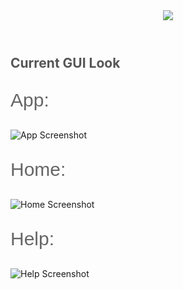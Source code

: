 <header>
  <img src="https://media.discordapp.net/attachments/735810937348423730/1116740681667461221/logo.png?width=810&height=405">
</header>
  <h2 style="color: #555;">Current GUI Look</h2>

  <p style="font-family: Helevetica, sans-serif; font-size: 30px; color: #666;">App:</p>
  <img src="https://cdn.discordapp.com/attachments/735810937348423730/1130430073648992327/e7062c58-f616-4f08-aae5-ab8579f57d76.png" alt="App Screenshot">


  <p style="font-family: Helevetica, sans-serif; font-size: 30px; color: #666;">Home:</p>
  <img src="https://cdn.discordapp.com/attachments/735810937348423730/1130430088291299358/3d831bfe-79f1-4091-ab21-4a6fca9a0216.png" alt="Home Screenshot">

  <p style="font-family: Helevetica, sans-serif; font-size: 30px; color: #666;">Help:</p>
  <img src="https://cdn.discordapp.com/attachments/735810937348423730/1130430101260075068/fefe1b0e-b24a-4ce3-8393-3176f07f6329.png" alt="Help Screenshot">
